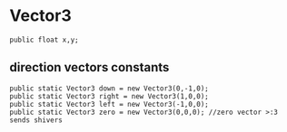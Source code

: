# Vector3 


``public float x,y;``


<h2>direction vectors constants</h2>

    public static Vector3 down = new Vector3(0,-1,0);
    public static Vector3 right = new Vector3(1,0,0);
    public static Vector3 left = new Vector3(-1,0,0);
    public static Vector3 zero = new Vector3(0,0,0); //zero vector >:3 sends shivers
